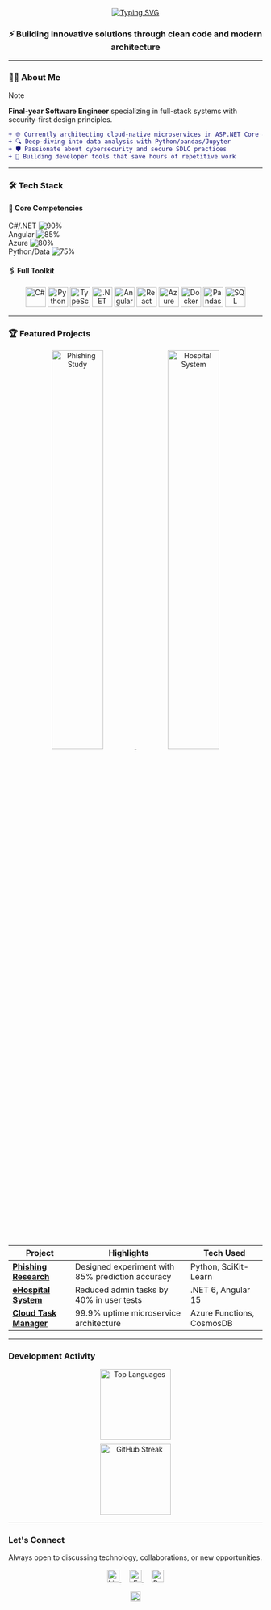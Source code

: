 <p align="center">
  <a href="https://git.io/typing-svg">
    <img src="https://readme-typing-svg.demolab.com?font=Roboto+Condensed&weight=700&size=32&duration=2800&pause=1000&color=000000&center=true&vCenter=true&width=800&height=100&lines=Hello%2C+I'm+Lana+Mustafic;Aspiring+Full-Stack+Developer" alt="Typing SVG" />
  </a>
</p>

<h3 align="center">⚡ Building innovative solutions through clean code and modern architecture</h3>

---

### 🧑‍💻 About Me
> [!NOTE]
> **Final-year Software Engineer** specializing in full-stack systems with security-first design principles.

```diff
+ 🌐 Currently architecting cloud-native microservices in ASP.NET Core & Azure
+ 🔍 Deep-diving into data analysis with Python/pandas/Jupyter
+ 🛡️ Passionate about cybersecurity and secure SDLC practices
+ 🚀 Building developer tools that save hours of repetitive work
```
---
### 🛠️ Tech Stack

#### 🔹 Core Competencies
C#/.NET ![90%](https://progress-bar.dev/90?width=200&color=blue)  
Angular ![85%](https://progress-bar.dev/85?width=200&color=orange)  
Azure ![80%](https://progress-bar.dev/80?width=200&color=0089D6)  
Python/Data ![75%](https://progress-bar.dev/75?width=200&color=yellowgreen)  

#### 🖇️ Full Toolkit
<p align="center">
  <!-- Languages -->
  <img src="https://cdn.jsdelivr.net/gh/devicons/devicon/icons/csharp/csharp-original.svg" height="40" title="C#" />
  <img src="https://cdn.jsdelivr.net/gh/devicons/devicon/icons/python/python-original.svg" height="40" title="Python" />
  <img src="https://cdn.jsdelivr.net/gh/devicons/devicon/icons/typescript/typescript-original.svg" height="40" title="TypeScript" />
  <!-- Frameworks -->
  <img src="https://cdn.jsdelivr.net/gh/devicons/devicon/icons/dot-net/dot-net-original.svg" height="40" title=".NET" />
  <img src="https://cdn.jsdelivr.net/gh/devicons/devicon/icons/angularjs/angularjs-original.svg" height="40" title="Angular" />
  <img src="https://cdn.jsdelivr.net/gh/devicons/devicon/icons/react/react-original.svg" height="40" title="React" />
  <!-- Cloud/DevOps -->
  <img src="https://cdn.jsdelivr.net/gh/devicons/devicon/icons/azure/azure-original.svg" height="40" title="Azure" />
  <img src="https://cdn.jsdelivr.net/gh/devicons/devicon/icons/docker/docker-original.svg" height="40" title="Docker" />
  <!-- Tools -->
  <img src="https://cdn.jsdelivr.net/gh/devicons/devicon/icons/pandas/pandas-original.svg" height="40" title="Pandas" />
  <img src="https://www.svgrepo.com/show/303229/microsoft-sql-server-logo.svg" height="40" title="SQL Server" />
</p>

---

### 🏆 Featured Projects

<div align="center">
  <a href="#">
    <img src="https://via.placeholder.com/300x200/0088CC/FFFFFF?text=Phishing+Research" width="45%" alt="Phishing Study">
  </a>
  <a href="#">
    <img src="https://via.placeholder.com/300x200/00AA55/FFFFFF?text=eHospital+Sys" width="45%" alt="Hospital System">
  </a>
</div>

| Project | Highlights | Tech Used |
|---------|------------|-----------|
| **[Phishing Research](#)** | Designed experiment with 85% prediction accuracy | Python, SciKit-Learn |
| **[eHospital System](#)** | Reduced admin tasks by 40% in user tests | .NET 6, Angular 15 |
| **[Cloud Task Manager](#)** | 99.9% uptime microservice architecture | Azure Functions, CosmosDB |
---

### Development Activity
<div align="center" style="margin: 1rem 0">
  <img src="https://github-readme-stats.vercel.app/api/top-langs/?username=lana-mustafic&layout=compact&hide_border=true&langs_count=5&title_color=000000&text_color=000000&bg_color=ffffff" alt="Top Languages" style="height: 140px; display: block; margin: 0 auto 0.5rem;">
  <img src="https://streak-stats.demolab.com/?user=lana-mustafic&hide_border=true&stroke=000000&background=ffffff&currStreakNum=000000&sideNums=000000&currStreakLabel=000000&sideLabels=000000" alt="GitHub Streak" style="height: 140px; display: block; margin: 0 auto;">
</div>

---

### Let's Connect
Always open to discussing technology, collaborations, or new opportunities.

<div align="center" style="margin-top: 1rem;">
  <a href="https://linkedin.com/in/lana-mustafic" style="margin: 0 8px;">
    <img src="https://img.shields.io/badge/LinkedIn-0A66C2?style=for-the-badge&logo=linkedin&logoColor=white" alt="LinkedIn" height="24">
  </a>
  <a href="mailto:llanamustafic@gmail.com" style="margin: 0 8px;">
    <img src="https://img.shields.io/badge/Email-EA4335?style=for-the-badge&logo=gmail&logoColor=white" alt="Email" height="24">
</a>
  <a href="https://lana-mustafic.github.io/portfolio/" style="margin: 0 8px;">
    <img src="https://img.shields.io/badge/Portfolio-2563EB?style=for-the-badge&logo=google-chrome&logoColor=white" alt="Portfolio" height="24">
  </a>
</div>

<p align="center" style="margin-top: 1rem;">
  <img src="https://komarev.com/ghpvc/?username=lana-mustafic&label=Profile%20Views&color=2563EB&style=flat" alt="Profile Views" height="20">
</p>
